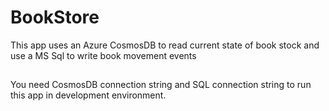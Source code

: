 # BookStore

This app uses an Azure CosmosDB to read current state of book stock and use a MS Sql to write book movement events
##
You need CosmosDB connection string and SQL connection string to run this app in development environment.
